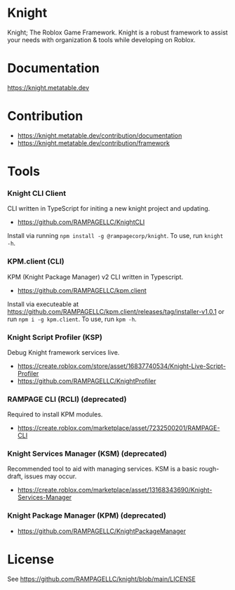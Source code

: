 # Knight
Knight; The Roblox Game Framework. Knight is a robust framework to assist your needs with organization & tools while developing on Roblox.

# Documentation
https://knight.metatable.dev

# Contribution
* https://knight.metatable.dev/contribution/documentation
* https://knight.metatable.dev/contribution/framework

# Tools
### Knight CLI Client
CLI written in TypeScript for initing a new knight project and updating.
* https://github.com/RAMPAGELLC/KnightCLI

Install via running ``npm install -g @rampagecorp/knight``. To use, run ``knight -h``.

### KPM.client (CLI)
KPM (Knight Package Manager) v2 CLI written in Typescript.
* https://github.com/RAMPAGELLC/kpm.client

Install via executeable at https://github.com/RAMPAGELLC/kpm.client/releases/tag/installer-v1.0.1 or run ``npm i -g kpm.client``. To use, run ``kpm -h``.

### Knight Script Profiler (KSP)
Debug Knight framework services live.
* https://create.roblox.com/store/asset/16837740534/Knight-Live-Script-Profiler
* https://github.com/RAMPAGELLC/KnightProfiler

### RAMPAGE CLI (RCLI) (deprecated)
Required to install KPM modules.
* https://create.roblox.com/marketplace/asset/7232500201/RAMPAGE-CLI

### Knight Services Manager (KSM) (deprecated)
Recommended tool to aid with managing services. KSM is a basic rough-draft, issues may occur.
* https://create.roblox.com/marketplace/asset/13168343690/Knight-Services-Manager
  
### Knight Package Manager (KPM) (deprecated)
* https://github.com/RAMPAGELLC/KnightPackageManager

# License
See https://github.com/RAMPAGELLC/knight/blob/main/LICENSE
